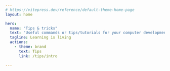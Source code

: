 ```yaml
---
# https://vitepress.dev/reference/default-theme-home-page
layout: home

hero:
  name: "Tips & tricks"
  text: "Useful commands or tips/tutorials for your computer development skills"
  tagline: Learning is living
  actions:
    - theme: brand
      text: Tips
      link: /tips/intro

---
```


